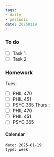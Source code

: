 ```yaml
---
tags:
- daily
- periodic
date: 20250119
---
```


### To do
- [ ] Task 1
- [ ] Task 2

### Homework
Tues:
- [ ] PHIL 470
- [ ] PHIL 451
- [ ] PSYC 365
Thurs :
- [ ] PHIL 470
- [ ] PHIL 451
- [ ] PSYC 365
#### Calendar
```gEvent
date: 2025-01-19
type: week
```



